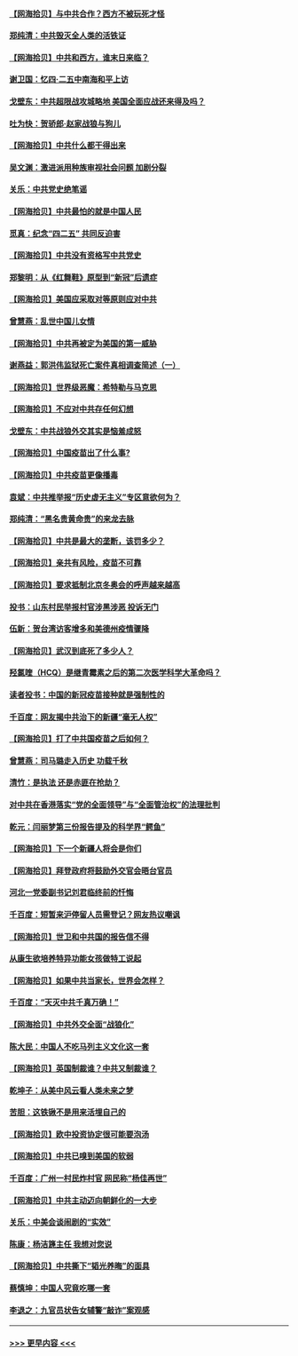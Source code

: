 #### [【网海拾贝】与中共合作？西方不被玩死才怪](../pages/nsc993/n12903873.md?t=04260402) 
#### [郑纯清：中共毁灭全人类的活铁证](../pages/nsc993/n12903785.md?t=04260402) 
#### [【网海拾贝】中共和西方，谁末日来临？](../pages/nsc993/n12903482.md?t=04260402) 
#### [谢卫国：忆四‧二五中南海和平上访](../pages/nsc993/n12902192.md?t=04260402) 
#### [戈壁东：中共超限战攻城略地 美国全面应战还来得及吗？](../pages/nsc993/n12902297.md?t=04260402) 
#### [吐为快：贺骄郎‧赵家战狼与狗儿](../pages/nsc993/n12902280.md?t=04260402) 
#### [【网海拾贝】中共什么都干得出来](../pages/nsc993/n12897500.md?t=04260402) 
#### [吴文渊：激进派用种族审视社会问题 加剧分裂](../pages/nsc993/n12893881.md?t=04260402) 
#### [关乐：中共党史绝笔谣](../pages/nsc993/n12897270.md?t=04260402) 
#### [【网海拾贝】中共最怕的就是中国人民](../pages/nsc993/n12894705.md?t=04260402) 
#### [觅真：纪念“四二五” 共同反迫害](../pages/nsc993/n12894553.md?t=04260402) 
#### [【网海拾贝】中共没有资格写中共党史](../pages/nsc993/n12892231.md?t=04260402) 
#### [郑黎明：从《红舞鞋》原型到“新冠”后遗症](../pages/nsc993/n12890469.md?t=04260402) 
#### [【网海拾贝】美国应采取对等原则应对中共](../pages/nsc993/n12889176.md?t=04260402) 
#### [曾慧燕：乱世中国儿女情](../pages/nsc993/n12887931.md?t=04260402) 
#### [【网海拾贝】中共再被定为美国的第一威胁](../pages/nsc993/n12887580.md?t=04260402) 
#### [谢燕益：郭洪伟监狱死亡案件真相调查简述（一）](../pages/nsc993/n12885648.md?t=04260402) 
#### [【网海拾贝】世界级恶魔：希特勒与马克思](../pages/nsc993/n12884062.md?t=04260402) 
#### [【网海拾贝】不应对中共存任何幻想](../pages/nsc993/n12881460.md?t=04260402) 
#### [戈壁东：中共战狼外交其实是恼羞成怒](../pages/nsc993/n12880392.md?t=04260402) 
#### [【网海拾贝】中国疫苗出了什么事?](../pages/nsc993/n12879124.md?t=04260402) 
#### [【网海拾贝】中共疫苗更像播毒](../pages/nsc993/n12876631.md?t=04260402) 
#### [袁斌：中共推举报“历史虚无主义”专区意欲何为？](../pages/nsc993/n12876530.md?t=04260402) 
#### [郑纯清：“黑名贵黄命贵”的来龙去脉](../pages/nsc993/n12875589.md?t=04260402) 
#### [【网海拾贝】中共是最大的垄断，该罚多少？](../pages/nsc993/n12874006.md?t=04260402) 
#### [【网海拾贝】亲共有风险，疫苗不可靠](../pages/nsc993/n12872224.md?t=04260402) 
#### [【网海拾贝】要求抵制北京冬奥会的呼声越来越高](../pages/nsc993/n12868962.md?t=04260402) 
#### [投书：山东村民举报村官涉黑涉恶 投诉无门](../pages/nsc993/n12869726.md?t=04260402) 
#### [伍新：贺台湾访客增多和美德州疫情骤降](../pages/nsc993/n12865651.md?t=04260402) 
#### [【网海拾贝】武汉到底死了多少人？](../pages/nsc993/n12863707.md?t=04260402) 
#### [羟氯喹（HCQ）是继青霉素之后的第二次医学科学大革命吗？](../pages/nsc993/n12638564.md?t=04260402) 
#### [读者投书：中国的新冠疫苗接种就是强制性的](../pages/nsc993/n12859932.md?t=04260402) 
#### [千百度：网友揭中共治下的新疆“毫无人权”](../pages/nsc993/n12858385.md?t=04260402) 
#### [【网海拾贝】打了中共国疫苗之后如何？](../pages/nsc993/n12857866.md?t=04260402) 
#### [曾慧燕：司马璐走入历史 功载千秋](../pages/nsc993/n12856996.md?t=04260402) 
#### [清竹：是执法 还是赤匪在抢劫？](../pages/nsc993/n12856952.md?t=04260402) 
#### [对中共在香港落实“党的全面领导”与“全面管治权”的法理批判](../pages/nsc993/n12856929.md?t=04260402) 
#### [乾元：闫丽梦第三份报告提及的科学界“鳄鱼”](../pages/nsc993/n12855985.md?t=04260402) 
#### [【网海拾贝】下一个新疆人将会是你们](../pages/nsc993/n12855864.md?t=04260402) 
#### [【网海拾贝】拜登政府将鼓励外交官会晤台官员](../pages/nsc993/n12853615.md?t=04260402) 
#### [河北一党委副书记刘君临终前的忏悔](../pages/nsc993/n12849420.md?t=04260402) 
#### [千百度：短暂来沪停留人员需登记？网友热议嘲讽](../pages/nsc993/n12853497.md?t=04260402) 
#### [【网海拾贝】世卫和中共国的报告信不得](../pages/nsc993/n12850902.md?t=04260402) 
#### [从康生欲培养特异功能女孩做特工说起](../pages/nsc993/n12849289.md?t=04260402) 
#### [【网海拾贝】如果中共当家长，世界会怎样？](../pages/nsc993/n12848436.md?t=04260402) 
#### [千百度：“天灭中共千真万确！”](../pages/nsc993/n12845659.md?t=04260402) 
#### [【网海拾贝】中共外交全面“战狼化”](../pages/nsc993/n12845607.md?t=04260402) 
#### [陈大民：中国人不吃马列主义文化这一套](../pages/nsc993/n12842496.md?t=04260402) 
#### [【网海拾贝】英国制裁谁？中共又制裁谁？](../pages/nsc993/n12840909.md?t=04260402) 
#### [乾坤子：从美中风云看人类未来之梦](../pages/nsc993/n12840590.md?t=04260402) 
#### [苦胆：这铁锹不是用来活埋自己的](../pages/nsc993/n12839512.md?t=04260402) 
#### [【网海拾贝】欧中投资协定很可能要泡汤](../pages/nsc993/n12835122.md?t=04260402) 
#### [【网海拾贝】中共已嗅到美国的软弱](../pages/nsc993/n12832411.md?t=04260402) 
#### [千百度：广州一村民炸村官 网民称“杨佳再世”](../pages/nsc993/n12832380.md?t=04260402) 
#### [【网海拾贝】中共主动迈向朝鲜化的一大步](../pages/nsc993/n12829887.md?t=04260402) 
#### [关乐：中美会谈闹剧的“实效”](../pages/nsc993/n12826698.md?t=04260402) 
#### [陈康：杨洁篪主任  我想对您说](../pages/nsc993/n12826609.md?t=04260402) 
#### [【网海拾贝】中共撕下“韬光养晦”的面具](../pages/nsc993/n12826459.md?t=04260402) 
#### [蔡慎坤：中国人究竟吃哪一套](../pages/nsc993/n12826010.md?t=04260402) 
#### [李退之：九官员状告女辅警“敲诈”案观感](../pages/nsc993/n12823984.md?t=04260402) 

----
#### [ >>> 更早内容 <<< ](../indexes/nsc993-earlier.md)

